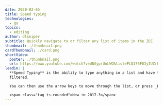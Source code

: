 ```yaml
---
date: 2020-02-05
title: Speed typing
technologies:
  - go
topics:
  - editing
author: dlsniper
subtitle: Quickly navigate to or filter any list of items in the IDE
thumbnail: ./thumbnail.png
cardThumbnail: ./card.png
shortVideo:
  poster: ./thumbnail.png
  url: https://www.youtube.com/watch?v=dNGyprUoLWQ&list=PLQ176FUIyIUZrbrlz4AY1V8VzBJKZyVlW&index=150
leadin: |
  **Speed Typing** is the ability to type anything in a list and have the results
  filtered.

  You can then use the arrow keys to move through the list, or press _Esc_ to dismiss the filter.

  <span class="tag is-rounded">New in 2017.3</span>
---
```


